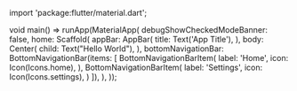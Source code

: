 import 'package:flutter/material.dart';

void main() => runApp(MaterialApp(
      debugShowCheckedModeBanner: false,
      home: Scaffold(
        appBar: AppBar(
          title: Text('App Title'),
        ),
        body: Center(
          child: Text("Hello World"),
        ),
        bottomNavigationBar: BottomNavigationBar(items: [
          BottomNavigationBarItem(
            label: 'Home',
            icon: Icon(Icons.home),
          ),
          BottomNavigationBarItem(
            label: 'Settings',
            icon: Icon(Icons.settings),
          )
        ]),
      ),
    ));
